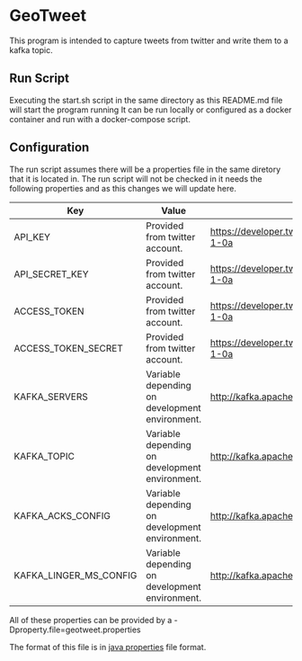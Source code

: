 # GeoTweet 

This program is intended to capture tweets from twitter and write them to a kafka topic.  

## Run Script 

Executing the start.sh script in the same directory as this README.md file will start the program running 
It can be run locally or configured as a docker container and run with a docker-compose script. 

## Configuration 

The run script assumes there will be a properties file in the same diretory that it is located in. 
The run script will not be checked in it needs the following properties and as this changes we will update here. 

| Key 				| Value							| Description			|
| ----------------------------- | ----------------------------------------------------- | ----------------------------- |
| API_KEY			| Provided from twitter account.			| https://developer.twitter.com/en/docs/basics/authentication/oauth-1-0a |
| API_SECRET_KEY		| Provided from twitter account. 			| https://developer.twitter.com/en/docs/basics/authentication/oauth-1-0a |
| ACCESS_TOKEN			| Provided from twitter account.			| https://developer.twitter.com/en/docs/basics/authentication/oauth-1-0a |
| ACCESS_TOKEN_SECRET		| Provided from twitter account.			| https://developer.twitter.com/en/docs/basics/authentication/oauth-1-0a |
| KAFKA_SERVERS			| Variable depending on development environment.	| http://kafka.apache.org/documentation.html#producerconfigs |
| KAFKA_TOPIC			| Variable depending on development environment.	| http://kafka.apache.org/documentation.html#producerconfigs |
| KAFKA_ACKS_CONFIG		| Variable depending on development environment.	| http://kafka.apache.org/documentation.html#producerconfigs |
| KAFKA_LINGER_MS_CONFIG	| Variable depending on development environment.	| http://kafka.apache.org/documentation.html#producerconfigs |

All of these properties can be provided by a -Dproperty.file=geotweet.properties

The format of this file is in [java properties](https://docs.oracle.com/javase/tutorial/essential/environment/properties.html) file format.



